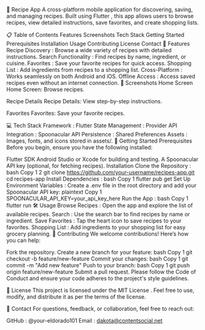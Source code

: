 🍳 Recipe App
A cross-platform mobile application for discovering, saving, and managing recipes. Built using Flutter , this app allows users to browse recipes, view detailed instructions, save favorites, and create shopping lists.

📋 Table of Contents
Features
Screenshots
Tech Stack
Getting Started
Prerequisites
Installation
Usage
Contributing
License
Contact
🌟 Features
Recipe Discovery : Browse a wide variety of recipes with detailed instructions.
Search Functionality : Find recipes by name, ingredient, or cuisine.
Favorites : Save your favorite recipes for quick access.
Shopping List : Add ingredients from recipes to a shopping list.
Cross-Platform : Works seamlessly on both Android and iOS.
Offline Access : Access saved recipes even without an internet connection.
📸 Screenshots
Home Screen
Home Screen: Browse recipes.

Recipe Details
Recipe Details: View step-by-step instructions.

Favorites
Favorites: Save your favorite recipes.

💻 Tech Stack
Framework : Flutter
State Management : Provider
API Integration : Spoonacular API
Persistence : Shared Preferences
Assets : Images, fonts, and icons stored in assets/.
🚀 Getting Started
Prerequisites
Before you begin, ensure you have the following installed:

Flutter SDK
Android Studio or Xcode for building and testing.
A Spoonacular API key (optional, for fetching recipes).
Installation
Clone the Repository :
bash
Copy
1
2
git clone https://github.com/your-username/recipes-app.git
cd recipes-app
Install Dependencies :
bash
Copy
1
flutter pub get
Set Up Environment Variables :
Create a .env file in the root directory and add your Spoonacular API key:
plaintext
Copy
1
SPOONACULAR_API_KEY=your_api_key_here
Run the App :
bash
Copy
1
flutter run
🛠️ Usage
Browse Recipes : Open the app and explore the list of available recipes.
Search : Use the search bar to find recipes by name or ingredient.
Save Favorites : Tap the heart icon to save recipes to your favorites.
Shopping List : Add ingredients to your shopping list for easy grocery planning.
🤝 Contributing
We welcome contributions! Here’s how you can help:

Fork the repository.
Create a new branch for your feature:
bash
Copy
1
git checkout -b feature/new-feature
Commit your changes:
bash
Copy
1
git commit -m "Add new feature"
Push to your branch:
bash
Copy
1
git push origin feature/new-feature
Submit a pull request.
Please follow the Code of Conduct and ensure your code adheres to the project's style guidelines.

📜 License
This project is licensed under the MIT License . Feel free to use, modify, and distribute it as per the terms of the license.

📧 Contact
For questions, feedback, or collaboration, feel free to reach out:

GitHub : @your-eldorado101
Email : dakota@contentsocial.net

